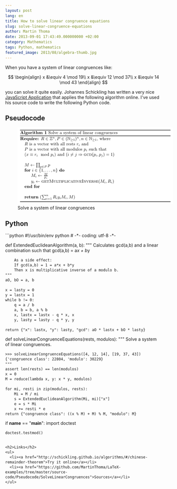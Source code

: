 ```yaml
---
layout: post
lang: en
title: How to solve linear congruence equations
slug: solve-linear-congruence-equations
author: Martin Thoma
date: 2013-09-01 17:43:49.000000000 +02:00
category: Mathematics
tags: Python, mathematics
featured_image: 2013/08/algebra-thumb.jpg
---
```

When you have a system of linear congruences like:

$$
\begin{align}
x &\equiv 4 \mod 19\\
x &\equiv 12 \mod 37\\
x &\equiv 14 \mod 43
\end{align}
$$

you can solve it quite easily.
Johannes Schickling has written a very nice <a href="http://schickling.github.io/algorithms/#/chinese-remainder-theorem">JavaScript Application</a> that applies the following algorithm online. I've used his source code to write the following Python code.

<h2>Pseudocode</h2>
<figure class="aligncenter">
            <a href="../images/2013/09/SolveLinearCongruences.png"><img src="../images/2013/09/SolveLinearCongruences.png" alt="Solve a system of linear congruences" style="max-width:500px;max-height:247px" class="size-full wp-image-76382"/></a>
            <figcaption class="text-center">Solve a system of linear congruences</figcaption>
        </figure>

<h2>Python</h2>
```python
#!/usr/bin/env python
# -*- coding: utf-8 -*-


def ExtendedEuclideanAlgorithm(a, b):
    """
		Calculates gcd(a,b) and a linear combination such that
		gcd(a,b) = a*x + b*y

		As a side effect:
		If gcd(a,b) = 1 = a*x + b*y
		Then x is multiplicative inverse of a modulo b.
	"""
    aO, bO = a, b

    x = lasty = 0
    y = lastx = 1
    while b != 0:
        q = a / b
        a, b = b, a % b
        x, lastx = lastx - q * x, x
        y, lasty = lasty - q * y, y

    return {"x": lastx, "y": lasty, "gcd": aO * lastx + bO * lasty}


def solveLinearCongruenceEquations(rests, modulos):
    """
	Solve a system of linear congruences.

	>>> solveLinearCongruenceEquations([4, 12, 14], [19, 37, 43])
	{'congruence class': 22804, 'modulo': 30229}
	"""
    assert len(rests) == len(modulos)
    x = 0
    M = reduce(lambda x, y: x * y, modulos)

    for mi, resti in zip(modulos, rests):
        Mi = M / mi
        s = ExtendedEuclideanAlgorithm(Mi, mi)["x"]
        e = s * Mi
        x += resti * e
    return {"congruence class": ((x % M) + M) % M, "modulo": M}


if __name__ == "__main__":
    import doctest

    doctest.testmod()
```

<h2>Links</h2>
<ul>
  <li><a href="http://schickling.github.io/algorithms/#/chinese-remainder-theorem">Try it online</a></li>
  <li><a href="https://github.com/MartinThoma/LaTeX-examples/tree/master/source-code/Pseudocode/SolveLinearCongruences">Sources</a></li>
</ul>

